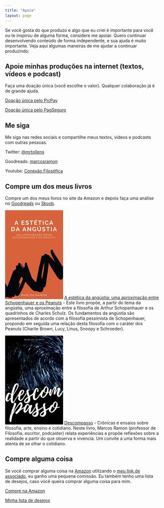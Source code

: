 ```yaml
---
title: "Apoie"
layout: page
---
```


Se você gosta do que produzo e algo que eu criei é importante para você ou te inspirou de alguma forma, considere me apoiar. Quero continuar desenvolvendo conteúdo de forma independente, e sua ajuda é muito importante. Veja aqui algumas maneiras de me ajudar a continuar produzindo:

## Apoie minhas produções na internet (textos, vídeos e podcast)

Faça uma doação única (você escolhe o valor). Qualquer colaboração já é de grande ajuda. 

<i class="icon-heart"></i> [Doação única pelo PicPay](https://app.picpay.com/user/marcosramon)

<i class="icon-heart"></i> [Doação única pelo PagSeguro](https://pag.ae/7VyVHU82P)

## Me siga

Me siga nas redes sociais e compartilhe meus textos, vídeos e podcasts com outras pessoas.

<i class="icon-twitter"></i> Twitter: [@mrtollens](https://twitter.com/mrtollens)

<i class="icon-book"></i> Goodreads: [marcosramon](https://www.goodreads.com/author/show/16012578.Marcos_Ramon) 

<i class="fa fa-youtube-play" aria-hidden="true"></i> Youtube: [Conexão Filosófica](http://youtube.com/conexaofilosofica)

## Compre um dos meus livros

Compre um dos meus livros no site da Amazon e depois faça uma análise no [Goodreads](https://www.goodreads.com/author/show/16012578.Marcos_Ramon) ou [Skoob](https://www.skoob.com.br/descompasso-841935ed847109.html).

<a href="https://amzn.to/2XAkrWF" target="_blank">![Estética da Angústia](/assets/images/estetica-div.png)</a> [A estética da angústia: uma aproximação entre Schopenhauer e os Peanuts](https://amzn.to/2XAkrWF) - Este livro propõe, a partir do tema da angústia, uma aproximação entre a filosofia de Arthur Schopenhauer e os quadrinhos de Charles Schulz. Os fundamentos da angústia são apresentados de acordo com a filosofia pessimista de Schopenhauer, propondo em seguida uma relação desta filosofia com o caráter dos Peanuts (Charlie Brown, Lucy, Linus, Snoopy e Schroeder).

<a href="https://amzn.to/2XvjDlH" target="_blank">![Descompasso](/assets/images/descompasso-div.png)</a> [Descompasso](https://amzn.to/2XvjDlH) - Crônicas e ensaios sobre filosofia, arte, ensino e cotidiano. Neste livro, Marcos Ramon (professor de Filosofia, escritor, podcaster) relata experiências e propõe reflexões sobre a realidade a partir do que observa e vivencia. Um convite a uma forma mais atenta de se olhar o cotidiano.

## Compre alguma coisa

Se você comprar alguma coisa na [Amazon](https://www.amazon.com.br/?&_encoding=UTF8&tag=marcramo-20&linkCode=ur2&linkId=aad24eb81b50d91ca9706a1565e538a2&camp=1789&creative=9325) utilizando o [meu link de associado](https://www.amazon.com.br/?&_encoding=UTF8&tag=marcramo-20&linkCode=ur2&linkId=aad24eb81b50d91ca9706a1565e538a2&camp=1789&creative=9325), eu ganho uma pequena comissão. Eu também tenho uma lista de desejos, caso você queira comprar alguma coisa para mim. 

<i class="icon-shopping-cart"></i> <a href="https://www.amazon.com.br/?&_encoding=UTF8&tag=marcramo-20&linkCode=ur2&linkId=aad24eb81b50d91ca9706a1565e538a2&camp=1789&creative=9325" onclick="ga(&quot;send&quot;,&quot;event&quot;,&quot;link&quot;,&quot;click&quot;,&quot;Shop Amazon&quot;)" class="btn btn--warning"><i class="fab fa-amazon"></i> Compre na Amazon </a> 

<i class="icon-gift"></i> <a href="https://www.amazon.com.br/hz/wishlist/ls/37BY4FEADOM8T?ref_=wl_share" onclick="ga(&quot;send&quot;,&quot;event&quot;,&quot;link&quot;,&quot;click&quot;,&quot;Amazon Wish List&quot;)" class="btn btn--warning"><i class="fab fa-amazon"></i> Minha lista de desejos</a>
